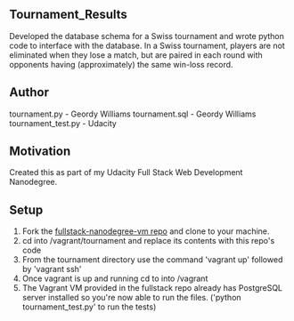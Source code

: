 ## Tournament_Results
Developed the database schema for a Swiss tournament and
wrote python code to interface with the database. In a
Swiss tournament, players are not eliminated when they lose
a match, but are paired in each round with opponents having
(approximately) the same win-loss record.


## Author
tournament.py - Geordy Williams
tournament.sql - Geordy Williams
tournament_test.py - Udacity

## Motivation

Created this as part of my Udacity Full Stack Web
Development Nanodegree.

## Setup
1. Fork the [fullstack-nanodegree-vm repo](https://github.com/udacity/fullstack-nanodegree-vm) and clone to your machine.
2. cd into /vagrant/tournament and replace its contents with this repo's code
3. From the tournament directory use the command 'vagrant up' followed by 'vagrant ssh'
4. Once vagrant is up and running cd to into /vagrant
5. The Vagrant VM provided in the fullstack repo already has PostgreSQL server
   installed so you're now able to run the files. ('python tournament_test.py' to run the tests)
